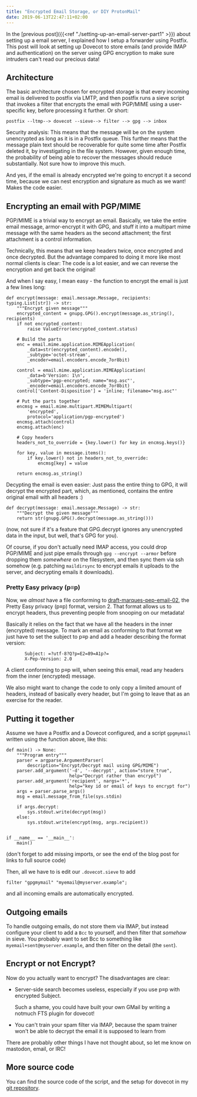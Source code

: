 ```yaml
---
title: "Encrypted Email Storage, or DIY ProtonMail"
date: 2019-06-13T22:47:11+02:00
---
```


In the [previous post]({{<ref "./setting-up-an-email-server-part1" >}}) about setting up a
email server, I explained how I setup a forwarder using Postfix. This post will look at setting
up Dovecot to store emails (and provide IMAP and authentication) on the server using GPG encryption
to make sure intruders can't read our precious data!

## Architecture

The basic architecture chosen for encrypted storage is that every incoming email is delivered
to postfix via LMTP, and then postfix runs a sieve script that invokes a filter that encrypts the email with
PGP/MIME using a user-specific key, before processing it further. Or short:

``` 
postfix --ltmp--> dovecot --sieve--> filter --> gpg --> inbox
```

Security analysis:
This means that the message will be on the system unencrypted as long as it is in a Postfix
queue. This further means that the message plain text should be recoverable for quite some
time after Postfix deleted it, by investigating in the file system. However, given enough time,
the probability of being able to recover the messages should reduce substantially. Not sure how
to improve this much.

And yes, if the email is already encrypted we're going to encrypt it a second time, because
we can nest encryption and signature as much as we want! Makes the code easier.

## Encrypting an email with PGP/MIME

PGP/MIME is a trivial way to encrypt an email. Basically, we take the entire email message,
armor-encrypt it with GPG, and stuff it into a multipart mime message with the same headers
as the second attachment; the first attachment is a control information.

Technically, this means that we keep headers twice, once encrypted and once decrypted. But
the advantage compared to doing it more like most normal clients is clear: The code is a lot
easier, and we can reverse the encryption and get back the original!

And when I say easy, I mean easy - the function to encrypt the email is just a few lines long:
```python3
def encrypt(message: email.message.Message, recipients: typing.List[str]) -> str:
    """Encrypt given message"""
    encrypted_content = gnupg.GPG().encrypt(message.as_string(), recipients)
    if not encrypted_content:
        raise ValueError(encrypted_content.status)

    # Build the parts
    enc = email.mime.application.MIMEApplication(
        _data=str(encrypted_content).encode(),
        _subtype='octet-stream',
        _encoder=email.encoders.encode_7or8bit)

    control = email.mime.application.MIMEApplication(
        _data=b'Version: 1\n',
        _subtype='pgp-encrypted; name="msg.asc"',
        _encoder=email.encoders.encode_7or8bit)
    control['Content-Disposition'] = 'inline; filename="msg.asc"'

    # Put the parts together
    encmsg = email.mime.multipart.MIMEMultipart(
        'encrypted',
        protocol='application/pgp-encrypted')
    encmsg.attach(control)
    encmsg.attach(enc)

    # Copy headers
    headers_not_to_override = {key.lower() for key in encmsg.keys()}

    for key, value in message.items():
        if key.lower() not in headers_not_to_override:
            encmsg[key] = value

    return encmsg.as_string()
```

Decypting the email is even easier: Just pass the entire thing
to GPG, it will decrypt the encrypted part, which, as mentioned,
contains the entire original email with all headers :)

```python3
def decrypt(message: email.message.Message) -> str:
    """Decrypt the given message"""
    return str(gnupg.GPG().decrypt(message.as_string()))
```

(now, not sure if it's a feature that GPG.decrypt ignores any
unencrypted data in the input, but well, that's GPG for you).

Of course, if you don't actually need IMAP access, you could drop
PGP/MIME and just pipe emails through `gpg --encrypt --armor` before
dropping them _somewhere_ on the filesystem, and then sync them via
ssh somehow (e.g. patching `maildirsync` to encrypt emails it uploads
to the server, and decrypting emails it downloads).

### Pretty Easy privacy (p≡p)
Now, we _almost_ have a file conforming to 
[draft-marques-pep-email-02](https://tools.ietf.org/html/draft-marques-pep-email-02),
the Pretty Easy privacy (p≡p) format, version 2. 
That format allows us to encrypt headers, thus preventing people from
snooping on our metadata!

Basically it relies on the fact that we have all the headers in the
inner (encrypted) message. To mark an email as conforming to that
format we just have to set the subject to p≡p and add a header describing
the format version:
```
       Subject: =?utf-8?Q?p=E2=89=A1p?=
       X-Pep-Version: 2.0
```

A client conforming to p≡p will, when seeing this email, read any
headers from the inner (encrypted) message.

We also might want to change the code to only copy a limited amount of
headers, instead of basically every header, but I'm going to leave that
as an exercise for the reader.


## Putting it together

Assume we have a Postfix and a Dovecot configured, and a script
`gpgmymail` written using the function above, like this:

```
def main() -> None:
    """Program entry"""
    parser = argparse.ArgumentParser(
        description="Encrypt/Decrypt mail using GPG/MIME")
    parser.add_argument('-d', '--decrypt', action="store_true",
                        help="Decrypt rather than encrypt")
    parser.add_argument('recipient', nargs='*',
                        help="key id or email of keys to encrypt for")
    args = parser.parse_args()
    msg = email.message_from_file(sys.stdin)

    if args.decrypt:
        sys.stdout.write(decrypt(msg))
    else:
        sys.stdout.write(encrypt(msg, args.recipient))


if __name__ == '__main__':
    main()
```

(don't forget to add missing imports, or see the end of the blog
post for links to full source code)

Then, all we have to is edit our `.dovecot.sieve` to add

```
filter "gpgmymail" "myemail@myserver.example";
```

and all incoming emails are automatically encrypted.

## Outgoing emails

To handle outgoing emails, do not store them via IMAP, but instead
configure your client to add a `Bcc` to yourself, and then filter
that _somehow_ in sieve. You probably want to set Bcc to something
like `myemail+sent@myserver.example`, and then filter on the detail
(the `sent`).

## Encrypt or not Encrypt?

Now do you actually want to encrypt? The disadvantages are clear:

*   Server-side search becomes useless, especially if you use p≡p with encrypted Subject.

    Such a shame, you could have built your own GMail by writing a notmuch FTS plugin for dovecot!

*   You can't train your spam filter via IMAP, because the spam trainer won't be able
    to decrypt the email it is supposed to learn from


There are probably other things I have not thought about, so
let me know on mastodon, email, or IRC!


## More source code
You can find the source code of the script, and the setup for
dovecot in my [git repository](https://github.com/julian-klode/ansible.jak-linux.org/compare/dovecot).
